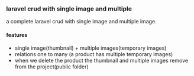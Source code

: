 ### laravel crud with single image and multiple
a complete laravel crud with single image and multiple image.



#### features
- single image(thumbnail) + multiple images(temporary images)
- relations one to many (a product has multiple temporary images)
- when we delete the product the thumbnail and multiple images remove from the project(public folder)

